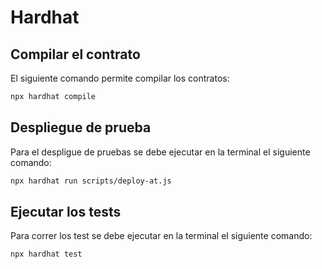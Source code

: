 # Hardhat

## Compilar el contrato
El siguiente comando permite compilar los contratos:

```bash
npx hardhat compile
```

## Despliegue de prueba
Para el despligue de pruebas se debe ejecutar en la terminal el siguiente comando:

```bash
npx hardhat run scripts/deploy-at.js
```

## Ejecutar los tests
Para correr los test se debe ejecutar en la terminal el siguiente comando:

```bash
npx hardhat test
```